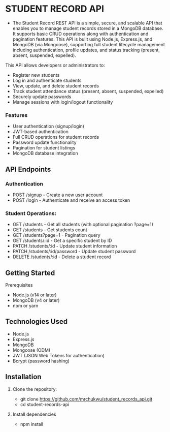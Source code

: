 # STUDENT RECORD API

- The Student Record REST API is a simple, secure, and scalable API that enables you to manage student records stored in a MongoDB database. It supports basic CRUD operations along with authentication and pagination features. This API is built using Node.js, Express.js, and MongoDB (via Mongoose), supporting full student lifecycle management including authentication, profile updates, and status tracking (present, absent, suspended, expelled).

This API allows developers or administrators to:
- Register new students
- Log in and authenticate students
- View, update, and delete student records
- Track student attendance status (present, absent, suspended, expelled)
- Securely update passwords
- Manage sessions with login/logout functionality

### Features
- User authentication (signup/login)
- JWT-based authentication
- Full CRUD operations for student records
- Password update functionality
- Pagination for student listings
- MongoDB database integration

## API Endpoints

### Authentication
- POST /signup - Create a new user account
- POST /login - Authenticate and receive an access token

### Student Operations:
- GET /students - Get all students (with optional pagination ?page=1)
- GET /students - Get students count
- GET /students?page=1 - Pagination query
- GET /students/:id - Get a specific student by ID
- PATCH /students/:id - Update student information
- PATCH /students/:id/password - Update student password
- DELETE /students/:id - Delete a student record

## Getting Started
 Prerequisites
- Node.js (v14 or later)
- MongoDB (v4 or later)
- npm or yarn    

## Technologies Used
- Node.js
- Express.js
- MongoDB
- Mongoose (ODM)
- JWT (JSON Web Tokens for authentication)
- Bcrypt (password hashing)

## Installation
1. Clone the repository:
   - git clone https://github.com/mrchukwu/student_records_api.git
   - cd student-records-api
    
2. Install dependencies
   - npm install

